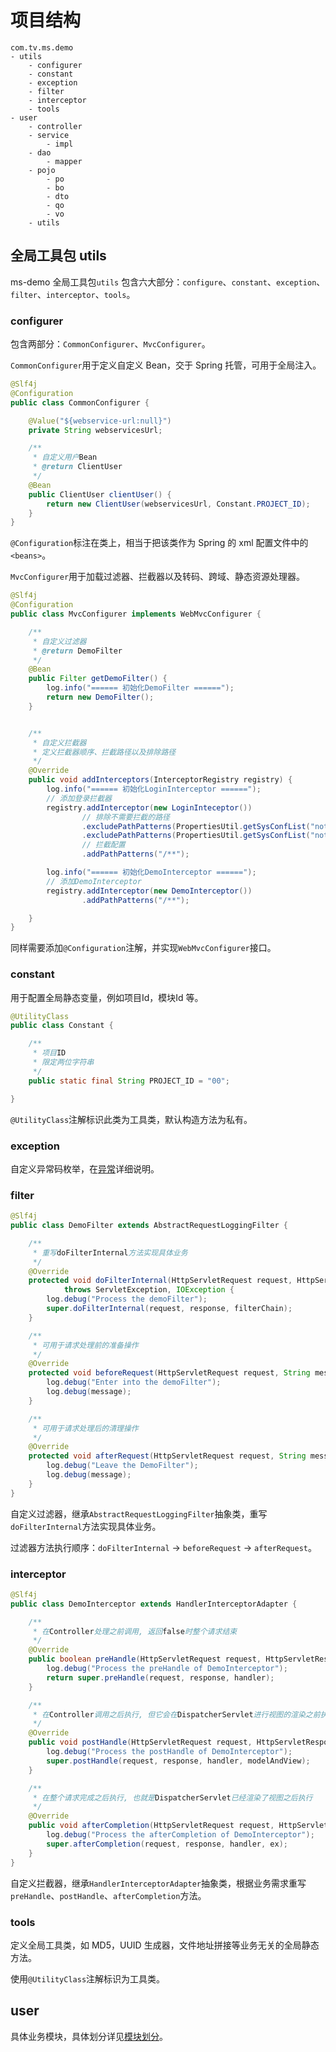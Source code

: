 # 项目结构

```
com.tv.ms.demo
- utils
	- configurer
	- constant
	- exception
	- filter
	- interceptor
	- tools
- user
	- controller
	- service
		- impl
	- dao
		- mapper
	- pojo
		- po
		- bo
		- dto
		- qo
		- vo
	- utils
```

## 全局工具包 utils

ms-demo 全局工具包`utils` 包含六大部分：`configure`、`constant`、`exception`、`filter`、`interceptor`、`tools`。

### configurer

包含两部分：`CommonConfigurer`、`MvcConfigurer`。

`CommonConfigurer`用于定义自定义 Bean，交于 Spring 托管，可用于全局注入。

```java
@Slf4j
@Configuration
public class CommonConfigurer {

    @Value("${webservice-url:null}")
    private String webservicesUrl;

    /**
     * 自定义用户Bean
     * @return ClientUser
     */
    @Bean
    public ClientUser clientUser() {
        return new ClientUser(webservicesUrl, Constant.PROJECT_ID);
    }
}
```

`@Configuration`标注在类上，相当于把该类作为 Spring 的 xml 配置文件中的`<beans>`。

`MvcConfigurer`用于加载过滤器、拦截器以及转码、跨域、静态资源处理器。

```java
@Slf4j
@Configuration
public class MvcConfigurer implements WebMvcConfigurer {

    /**
     * 自定义过滤器
     * @return DemoFilter
     */
    @Bean
    public Filter getDemoFilter() {
        log.info("====== 初始化DemoFilter ======");
        return new DemoFilter();
    }


    /**
     * 自定义拦截器
     * 定义拦截器顺序、拦截路径以及排除路径
     */
    @Override
    public void addInterceptors(InterceptorRegistry registry) {
        log.info("====== 初始化LoginInterceptor ======");
        // 添加登录拦截器
        registry.addInterceptor(new LoginInteceptor())
                // 排除不需要拦截的路径
                .excludePathPatterns(PropertiesUtil.getSysConfList("notVerifyUrl"))
                .excludePathPatterns(PropertiesUtil.getSysConfList("notVerifySpringbootAdminUrl"))
                // 拦截配置
                .addPathPatterns("/**");

        log.info("====== 初始化DemoInterceptor ======");
        // 添加DemoInterceptor
        registry.addInterceptor(new DemoInterceptor())
                .addPathPatterns("/**");

    }
}
```

同样需要添加`@Configuration`注解，并实现`WebMvcConfigurer`接口。

### constant

用于配置全局静态变量，例如项目Id，模块Id 等。

```java
@UtilityClass
public class Constant {

    /**
     * 项目ID
     * 限定两位字符串
     */
    public static final String PROJECT_ID = "00";

}
```

`@UtilityClass`注解标识此类为工具类，默认构造方法为私有。

### exception

自定义异常码枚举，在[异常](异常.md)详细说明。

### filter

```java
@Slf4j
public class DemoFilter extends AbstractRequestLoggingFilter {

    /**
     * 重写doFilterInternal方法实现具体业务
     */
    @Override
    protected void doFilterInternal(HttpServletRequest request, HttpServletResponse response, FilterChain filterChain)
            throws ServletException, IOException {
        log.debug("Process the demoFilter");
        super.doFilterInternal(request, response, filterChain);
    }

    /**
     * 可用于请求处理前的准备操作
     */
    @Override
    protected void beforeRequest(HttpServletRequest request, String message) {
        log.debug("Enter into the demoFilter");
        log.debug(message);
    }

    /**
     * 可用于请求处理后的清理操作
     */
    @Override
    protected void afterRequest(HttpServletRequest request, String message) {
        log.debug("Leave the DemoFilter");
        log.debug(message);
    }
}
```

自定义过滤器，继承`AbstractRequestLoggingFilter`抽象类，重写`doFilterInternal`方法实现具体业务。

过滤器方法执行顺序：`doFilterInternal` -> `beforeRequest` -> `afterRequest`。

### interceptor

```java
@Slf4j
public class DemoInterceptor extends HandlerInterceptorAdapter {

    /**
     * 在Controller处理之前调用, 返回false时整个请求结束
     */
    @Override
    public boolean preHandle(HttpServletRequest request, HttpServletResponse response, Object handler) throws Exception {
        log.debug("Process the preHandle of DemoInterceptor");
        return super.preHandle(request, response, handler);
    }

    /**
     * 在Controller调用之后执行, 但它会在DispatcherServlet进行视图的渲染之前执行
     */
    @Override
    public void postHandle(HttpServletRequest request, HttpServletResponse response, Object handler, ModelAndView modelAndView) throws Exception {
        log.debug("Process the postHandle of DemoInterceptor");
        super.postHandle(request, response, handler, modelAndView);
    }

    /**
     * 在整个请求完成之后执行, 也就是DispatcherServlet已经渲染了视图之后执行
     */
    @Override
    public void afterCompletion(HttpServletRequest request, HttpServletResponse response, Object handler, Exception ex) throws Exception {
        log.debug("Process the afterCompletion of DemoInterceptor");
        super.afterCompletion(request, response, handler, ex);
    }
}
```

自定义拦截器，继承`HandlerInterceptorAdapter`抽象类，根据业务需求重写`preHandle`、`postHandle`、`afterCompletion`方法。

### tools

定义全局工具类，如 MD5，UUID 生成器，文件地址拼接等业务无关的全局静态方法。

使用`@UtilityClass`注解标识为工具类。

## user

具体业务模块，具体划分详见[模块划分](模块划分.md)。